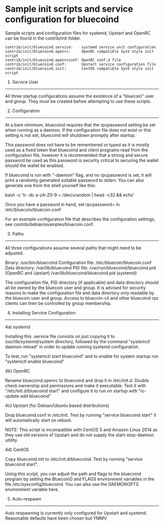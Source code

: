Sample init scripts and service configuration for bluecoind
==========================================================

Sample scripts and configuration files for systemd, Upstart and OpenRC
can be found in the contrib/init folder.

    contrib/init/bluecoind.service:    systemd service unit configuration
    contrib/init/bluecoind.openrc:     OpenRC compatible SysV style init script
    contrib/init/bluecoind.openrcconf: OpenRC conf.d file
    contrib/init/bluecoind.conf:       Upstart service configuration file
    contrib/init/bluecoind.init:       CentOS compatible SysV style init script

1. Service User
---------------------------------

All three startup configurations assume the existence of a "bluecoin" user
and group.  They must be created before attempting to use these scripts.

2. Configuration
---------------------------------

At a bare minimum, bluecoind requires that the rpcpassword setting be set
when running as a daemon.  If the configuration file does not exist or this
setting is not set, bluecoind will shutdown promptly after startup.

This password does not have to be remembered or typed as it is mostly used
as a fixed token that bluecoind and client programs read from the configuration
file, however it is recommended that a strong and secure password be used
as this password is security critical to securing the wallet should the
wallet be enabled.

If bluecoind is run with "-daemon" flag, and no rpcpassword is set, it will
print a randomly generated suitable password to stderr.  You can also
generate one from the shell yourself like this:

bash -c 'tr -dc a-zA-Z0-9 < /dev/urandom | head -c32 && echo'

Once you have a password in hand, set rpcpassword= in /etc/bluecoin/bluecoin.conf

For an example configuration file that describes the configuration settings,
see contrib/debian/examples/bluecoin.conf.

3. Paths
---------------------------------

All three configurations assume several paths that might need to be adjusted.

Binary:              /usr/bin/bluecoind
Configuration file:  /etc/bluecoin/bluecoin.conf
Data directory:      /var/lib/bluecoind
PID file:            /var/run/bluecoind/bluecoind.pid (OpenRC and Upstart)
                     /var/lib/bluecoind/bluecoind.pid (systemd)

The configuration file, PID directory (if applicable) and data directory
should all be owned by the bluecoin user and group.  It is advised for security
reasons to make the configuration file and data directory only readable by the
bluecoin user and group.  Access to bluecoin-cli and other bluecoind rpc clients
can then be controlled by group membership.

4. Installing Service Configuration
-----------------------------------

4a) systemd

Installing this .service file consists on just copying it to
/usr/lib/systemd/system directory, followed by the command
"systemctl daemon-reload" in order to update running systemd configuration.

To test, run "systemctl start bluecoind" and to enable for system startup run
"systemctl enable bluecoind"

4b) OpenRC

Rename bluecoind.openrc to bluecoind and drop it in /etc/init.d.  Double
check ownership and permissions and make it executable.  Test it with
"/etc/init.d/bluecoind start" and configure it to run on startup with
"rc-update add bluecoind"

4c) Upstart (for Debian/Ubuntu based distributions)

Drop bluecoind.conf in /etc/init.  Test by running "service bluecoind start"
it will automatically start on reboot.

NOTE: This script is incompatible with CentOS 5 and Amazon Linux 2014 as they
use old versions of Upstart and do not supply the start-stop-daemon uitility.

4d) CentOS

Copy bluecoind.init to /etc/init.d/bluecoind. Test by running "service bluecoind start".

Using this script, you can adjust the path and flags to the bluecoind program by
setting the BluecoinD and FLAGS environment variables in the file
/etc/sysconfig/bluecoind. You can also use the DAEMONOPTS environment variable here.

5. Auto-respawn
-----------------------------------

Auto respawning is currently only configured for Upstart and systemd.
Reasonable defaults have been chosen but YMMV.
